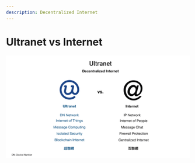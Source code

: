 ```yaml
---
description: Decentralized Internet
---
```


# Ultranet vs Internet

![](.gitbook/assets/ultranetv1.2_page_02.png)

